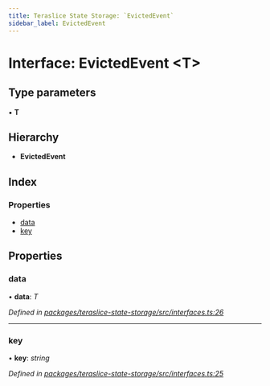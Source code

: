 ```yaml
---
title: Teraslice State Storage: `EvictedEvent`
sidebar_label: EvictedEvent
---
```


# Interface: EvictedEvent <**T**>

## Type parameters

▪ **T**

## Hierarchy

* **EvictedEvent**

## Index

### Properties

* [data](evictedevent.md#data)
* [key](evictedevent.md#key)

## Properties

###  data

• **data**: *T*

*Defined in [packages/teraslice-state-storage/src/interfaces.ts:26](https://github.com/terascope/teraslice/blob/653cf7530/packages/teraslice-state-storage/src/interfaces.ts#L26)*

___

###  key

• **key**: *string*

*Defined in [packages/teraslice-state-storage/src/interfaces.ts:25](https://github.com/terascope/teraslice/blob/653cf7530/packages/teraslice-state-storage/src/interfaces.ts#L25)*
